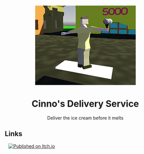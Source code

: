 <div align="center">

![](.media/cover.png)

# Cinno's Delivery Service

Deliver the ice cream before it melts

</div>

## Links
 
[![Published on Itch.io](https://img.shields.io/badge/itch.io-published-%2390ce59)](https://steffo.itch.io/cinnos)
